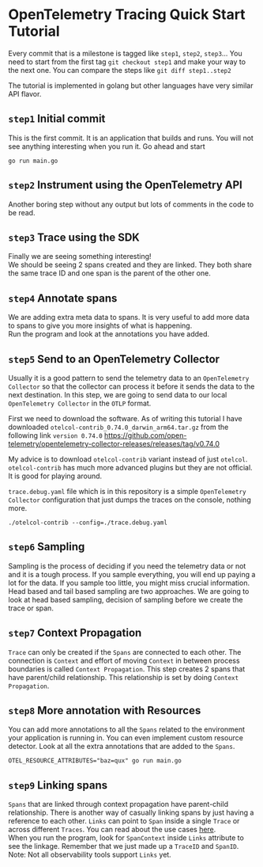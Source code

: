 # OpenTelemetry Tracing Quick Start Tutorial

Every commit that is a milestone is tagged like `step1`, `step2`, `step3`... You need to start from the first tag `git checkout step1` and make your way to the next one. You can compare the steps like `git diff step1..step2`

The tutorial is implemented in golang but other languages have very similar API flavor. 


## `step1` Initial commit

This is the first commit. It is an application that builds and runs. You will not see anything interesting when you run it. Go ahead and start 
```
go run main.go
```
##  `step2` Instrument using the OpenTelemetry API

Another boring step without any output but lots of comments in the code to be read.

##  `step3` Trace using the SDK

Finally we are seeing something interesting!\
We should be seeing 2 spans created and they are linked. They both share the same trace ID and one span is the parent of the other one.

##  `step4` Annotate spans

We are adding extra meta data to spans. It is very useful to add more data to spans to give you more insights of what is happening.\
Run the program and look at the annotations you have added.

##  `step5` Send to an OpenTelemetry Collector

Usually it is a good pattern to send the telemetry data to an `OpenTelemetry Collector` so that the collector can process it before it sends the data to the next destination. In this step, we are going to send data to our local `OpenTelemetry Collector` in the `OTLP` format.

First we need to download the software. As of writing this tutorial I have downloaded `otelcol-contrib_0.74.0_darwin_arm64.tar.gz` from the following link `version 0.74.0` https://github.com/open-telemetry/opentelemetry-collector-releases/releases/tag/v0.74.0

My advice is to download `otelcol-contrib` variant instead of just `otelcol`. `otelcol-contrib` has much more advanced plugins but they are not official. It is good for playing around. 

`trace.debug.yaml` file which is in this repository is a simple `OpenTelemetry Collector` configuration that just dumps the traces on the console, nothing more. 

```
./otelcol-contrib --config=./trace.debug.yaml
```
##  `step6` Sampling

Sampling is the process of deciding if you need the telemetry data or not and it is a tough process. If you sample everything, you will end up paying a lot for the data. If you sample too little, you might miss crucial information. Head based and tail based sampling are two approaches. We are going to look at head based sampling, decision of sampling before we create the trace or span.

##  `step7` Context Propagation

`Trace` can only be created if the `Spans` are connected to each other. The connection is `Context` and effort of moving `Context` in between process boundaries is called `Context Propagation`. This step creates 2 spans that have parent/child relationship. This relationship is set by doing `Context Propagation`.

##  `step8` More annotation with Resources

You can add more annotations to all the `Spans` related to the environment your application is running in. You can even implement custom resource detector. Look at all the extra annotations that are added to the `Spans`.
```
OTEL_RESOURCE_ATTRIBUTES="baz=qux" go run main.go
```

##  `step9` Linking spans

`Spans` that are linked through context propagation have parent-child relationship. There is another way of casually linking spans by just having a reference to each other. `Links` can point to `Span` inside a single `Trace` or across different `Traces`. You can read about the use cases [here](https://opentelemetry.io/docs/reference/specification/overview/#links-between-spans).\
When you run the program, look for `SpanContext` inside `Links` attribute to see the linkage. Remember that we just made up a `TraceID` and `SpanID`.\
Note: Not all observability tools support `Links` yet.
